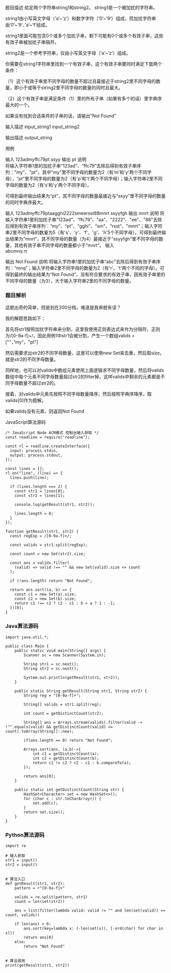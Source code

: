 题目描述
给定两个字符串string1和string2。
string1是一个被加扰的字符串。

string1由小写英文字母（’a’~’z’）和数字字符（’0’~’9’）组成，而加扰字符串由’0’~’9’、’a’~’f’组成。

string1里面可能包含0个或多个加扰子串，剩下可能有0个或多个有效子串，这些有效子串被加扰子串隔开。

string2是一个参考字符串，仅由小写英文字母（’a’~’z’）组成。

你需要在string1字符串里找到一个有效子串，这个有效子串要同时满足下面两个条件：

（1）这个有效子串里不同字母的数量不超过且最接近于string2里不同字母的数量，即小于或等于string2里不同字母的数量的同时且最大。

（2）这个有效子串是满足条件（1）里的所有子串（如果有多个的话）里字典序最大的一个。

如果没有找到合适条件的子串的话，请输出”Not Found”

输入描述
input_string1
input_string2

输出描述
output_string

用例

输入	123admyffc79pt
ssyy
输出	pt
说明	
将输入字符串1里的加扰子串“123ad”、“ffc79”去除后得到有效子串序列："my"、"pt"，其中"my"里不同字母的数量为2（有‘m’和'y'两个不同字母），“pt”里不同字母的数量为2（有'p'和't'两个不同字母）；输入字符串2里不同字母的数量为2（有‘s’和'y'两个不同字母）。

可得到最终输出结果为“pt”，其不同字母的数量最接近与“ssyy”里不同字母的数量的同时字典序最大。

输入	123admyffc79ptaagghi2222smeersst88mnrt
ssyyfgh
输出	mnrt
说明	将输入字符串1里的加扰子串“123ad”、“ffc79”、"aa"、"2222"、"ee"、"88"去除后得到有效子串序列：“my”、“pt”、“gghi”、"sm"、“rsst”、"mnrt"；输入字符串2里不同字母的数量为5（有's'、'y'、'f'、'g'、'h'5个不同字母）。可得到最终输出结果为“mnrt”，其不同字母的数量（为4）最接近于“ssyyfgh”里不同字母的数量，其他有效子串不同字母的数量都小于“mnrt”。
输入	
abcmnq
rt

输出	Not Found
说明	将输入字符串1里的加扰子串“abc”去除后得到有效子串序列：“mnq”；输入字符串2里不同字母的数量为2（有'r'、't'两个不同的字母）。可得到最终的输出结果为“Not Found”，没有符合要求的有效子串，因有效子串里的不同字母的数量（为3），大于输入字符串2里的不同字母的数量。

### 题目解析

这题出奇的简单，但是划在200分档，难道是我审题有误？

我的解题思路如下：

首先将str1按照加扰字符串来分割，这里我使用正则表达式来作为分隔符，正则为/[0-9a-f]+/，因此用例1中str1会被分割，产生一个数组valids = [""，”my“，"pt"]

然后需要求出str2的不同字母数量，这里可以使用new Set来去重，然后取size，就是str2的不同字母数量。

同样地，也可以对valids中数组元素使用上面逻辑求不同字母数量，然后将valids数组中每个元素不同字母数量超过str2的filter掉，这样valids中剩余的元素都是不同字母数量不超过str2的。

接着，对valids中元素先按照不同字母数量降序，然后按照字典序降序，取valids[0]作为题解。

如果valids没有元素，则返回Not Found

JavaScript算法源码

```
/* JavaScript Node ACM模式 控制台输入获取 */
const readline = require("readline");
 
const rl = readline.createInterface({
  input: process.stdin,
  output: process.stdout,
});
 
const lines = [];
rl.on("line", (line) => {
  lines.push(line);
 
  if (lines.length === 2) {
    const str1 = lines[0];
    const str2 = lines[1];
 
    console.log(getResult(str1, str2));
 
    lines.length = 0;
  }
});
 
function getResult(str1, str2) {
  const regExp = /[0-9a-f]+/;
 
  const valids = str1.split(regExp);
 
  const count = new Set(str2).size;
 
  const ans = valids.filter(
    (valid) => valid !== "" && new Set(valid).size <= count
  );
 
  if (!ans.length) return "Not Found";
 
  return ans.sort((a, b) => {
    const c1 = new Set(a).size;
    const c2 = new Set(b).size;
    return c1 !== c2 ? c2 - c1 : b > a ? 1 : -1;
  })[0];
}
```

### Java算法源码

```
import java.util.*;
 
public class Main {
    public static void main(String[] args) {
        Scanner sc = new Scanner(System.in);
 
        String str1 = sc.next();
        String str2 = sc.next();
 
        System.out.println(getResult(str1, str2));
    }
 
    public static String getResult(String str1, String str2) {
        String reg = "[0-9a-f]+";
 
        String[] valids = str1.split(reg);
 
        int count = getDistinctCount(str2);
 
        String[] ans = Arrays.stream(valids).filter(valid -> !"".equals(valid) && getDistinctCount(valid) <= count).toArray(String[]::new);
 
        if(ans.length == 0) return "Not Found";
 
        Arrays.sort(ans, (a,b)->{
            int c1 = getDistinctCount(a);
            int c2 = getDistinctCount(b);
            return c1 != c2 ? c2 - c1 : b.compareTo(a);
        });
 
        return ans[0];
    }
 
    public static int getDistinctCount(String str) {
        HashSet<Character> set = new HashSet<>();
        for (char c : str.toCharArray()) {
            set.add(c);
        }
        return set.size();
    }
}
```

### Python算法源码

```
import re
 
# 输入获取
str1 = input()
str2 = input()
 
 
# 算法入口
def getResult(str1, str2):
    pattern = r"[0-9a-f]+"
 
    valids = re.split(pattern, str1)
    count = len(set(str2))
 
    ans = list(filter(lambda valid: valid != "" and len(set(valid)) <= count, valids))
 
    if len(ans) > 0:
        ans.sort(key=lambda x: (-len(set(x)), [-ord(char) for char in x]))
        return ans[0]
    else:
        return "Not Found"
 
 
# 算法调用
print(getResult(str1, str2))
```


